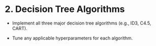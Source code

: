# 2. Decision Tree Algorithms

- Implement all three major decision tree algorithms (e.g., ID3, C4.5, CART).  

- Tune any applicable hyperparameters for each algorithm.
